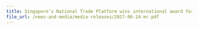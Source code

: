 ```yaml
---
title: Singapore’s National Trade Platform wins international award for best e-business digital initiative 
file_url: /news-and-media/media-releases/2017-06-14-mr.pdf
---
```


